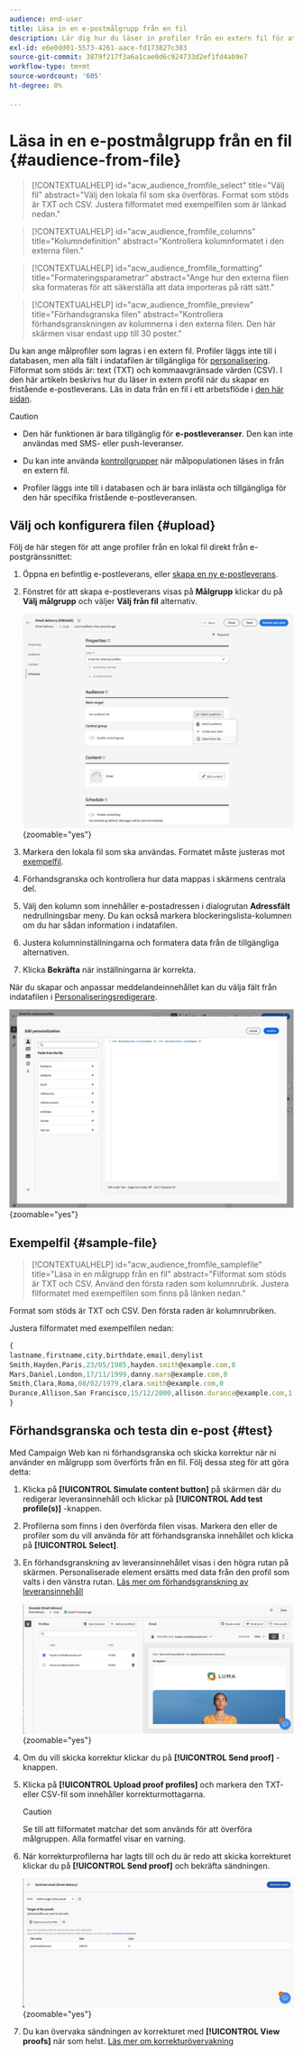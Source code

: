 ```yaml
---
audience: end-user
title: Läsa in en e-postmålgrupp från en fil
description: Lär dig hur du läser in profiler från en extern fil för att skapa e-postmålgrupper
exl-id: e6e0dd01-5573-4261-aace-fd173827c383
source-git-commit: 3879f217f3a6a1cae0d6c924733d2ef1fd4ab9e7
workflow-type: tm+mt
source-wordcount: '605'
ht-degree: 0%

---
```


# Läsa in en e-postmålgrupp från en fil {#audience-from-file}

>[!CONTEXTUALHELP]
>id="acw_audience_fromfile_select"
>title="Välj fil"
>abstract="Välj den lokala fil som ska överföras. Format som stöds är TXT och CSV. Justera filformatet med exempelfilen som är länkad nedan."

>[!CONTEXTUALHELP]
>id="acw_audience_fromfile_columns"
>title="Kolumndefinition"
>abstract="Kontrollera kolumnformatet i den externa filen."

>[!CONTEXTUALHELP]
>id="acw_audience_fromfile_formatting"
>title="Formateringsparametrar"
>abstract="Ange hur den externa filen ska formateras för att säkerställa att data importeras på rätt sätt."

>[!CONTEXTUALHELP]
>id="acw_audience_fromfile_preview"
>title="Förhandsgranska filen"
>abstract="Kontrollera förhandsgranskningen av kolumnerna i den externa filen. Den här skärmen visar endast upp till 30 poster."

Du kan ange målprofiler som lagras i en extern fil. Profiler läggs inte till i databasen, men alla fält i indatafilen är tillgängliga för [personalisering](../personalization/gs-personalization.md). Filformat som stöds är: text (TXT) och kommaavgränsade värden (CSV). I den här artikeln beskrivs hur du läser in extern profil när du skapar en fristående e-postleverans. Läs in data från en fil i ett arbetsflöde i [den här sidan](../workflows/activities/load-file.md).

>[!CAUTION]
>
>* Den här funktionen är bara tillgänglig för **e-postleveranser**. Den kan inte användas med SMS- eller push-leveranser.
>
>* Du kan inte använda [kontrollgrupper](control-group.md) när målpopulationen läses in från en extern fil.
>
>* Profiler läggs inte till i databasen och är bara inlästa och tillgängliga för den här specifika fristående e-postleveransen.

## Välj och konfigurera filen {#upload}

Följ de här stegen för att ange profiler från en lokal fil direkt från e-postgränssnittet:

1. Öppna en befintlig e-postleverans, eller [skapa en ny e-postleverans](../email/create-email.md).
1. Fönstret för att skapa e-postleverans visas på **Målgrupp** klickar du på **Välj målgrupp** och väljer **Välj från fil** alternativ.

   ![](assets/select-from-file.png){zoomable=&quot;yes&quot;}

1. Markera den lokala fil som ska användas. Formatet måste justeras mot [exempelfil](#sample-file).
1. Förhandsgranska och kontrollera hur data mappas i skärmens centrala del.
1. Välj den kolumn som innehåller e-postadressen i dialogrutan **Adressfält** nedrullningsbar meny. Du kan också markera blockeringslista-kolumnen om du har sådan information i indatafilen.
1. Justera kolumninställningarna och formatera data från de tillgängliga alternativen.
1. Klicka **Bekräfta** när inställningarna är korrekta.

När du skapar och anpassar meddelandeinnehållet kan du välja fält från indatafilen i [Personaliseringsredigerare](../personalization/gs-personalization.md).

![](assets/select-external-perso.png){zoomable=&quot;yes&quot;}

## Exempelfil {#sample-file}

>[!CONTEXTUALHELP]
>id="acw_audience_fromfile_samplefile"
>title="Läsa in en målgrupp från en fil"
>abstract="Filformat som stöds är TXT och CSV. Använd den första raden som kolumnrubrik. Justera filformatet med exempelfilen som finns på länken nedan."

Format som stöds är TXT och CSV. Den första raden är kolumnrubriken.

Justera filformatet med exempelfilen nedan:

```javascript
{
lastname,firstname,city,birthdate,email,denylist
Smith,Hayden,Paris,23/05/1985,hayden.smith@example.com,0
Mars,Daniel,London,17/11/1999,danny.mars@example.com,0
Smith,Clara,Roma,08/02/1979,clara.smith@example.com,0
Durance,Allison,San Francisco,15/12/2000,allison.durance@example.com,1
}
```

## Förhandsgranska och testa din e-post {#test}

Med Campaign Web kan ni förhandsgranska och skicka korrektur när ni använder en målgrupp som överförts från en fil. Följ dessa steg för att göra detta:

1. Klicka på **[!UICONTROL Simulate content button]** på skärmen där du redigerar leveransinnehåll och klickar på **[!UICONTROL Add test profile(s)]** -knappen.

1. Profilerna som finns i den överförda filen visas. Markera den eller de profiler som du vill använda för att förhandsgranska innehållet och klicka på **[!UICONTROL Select]**.

1. En förhandsgranskning av leveransinnehållet visas i den högra rutan på skärmen. Personaliserade element ersätts med data från den profil som valts i den vänstra rutan. [Läs mer om förhandsgranskning av leveransinnehåll](../preview-test/preview-content.md)

   ![](assets/file-upload-preview.png){zoomable=&quot;yes&quot;}

1. Om du vill skicka korrektur klickar du på **[!UICONTROL Send proof]** -knappen.

1. Klicka på **[!UICONTROL Upload proof profiles]** och markera den TXT- eller CSV-fil som innehåller korrekturmottagarna.

   >[!CAUTION]
   >
   >Se till att filformatet matchar det som används för att överföra målgruppen. Alla formatfel visar en varning.

1. När korrekturprofilerna har lagts till och du är redo att skicka korrekturet klickar du på **[!UICONTROL Send proof]** och bekräfta sändningen.

   ![](assets/file-upload-test.png){zoomable=&quot;yes&quot;}

1. Du kan övervaka sändningen av korrekturet med **[!UICONTROL View proofs]** när som helst. [Läs mer om korrekturövervakning](../preview-test/test-deliveries.md#access-test-deliveries)
